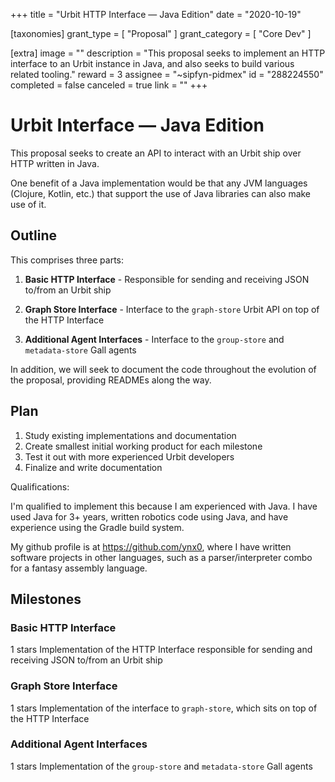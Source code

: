 +++
title = "Urbit HTTP Interface — Java Edition"
date = "2020-10-19"

[taxonomies]
grant_type = [ "Proposal" ]
grant_category = [ "Core Dev" ]

[extra]
image = ""
description = "This proposal seeks to implement an HTTP interface to an Urbit instance in Java, and also seeks to build various related tooling."
reward = 3
assignee = "~sipfyn-pidmex"
id = "288224550"
completed = false
canceled = true
link = ""
+++

# Urbit Interface — Java Edition

This proposal seeks to create an API to interact with an Urbit ship over HTTP written in Java.

One benefit of a Java implementation would be that any JVM languages (Clojure, Kotlin, etc.) that support the use of Java libraries can also make use of it.

## Outline

This comprises three parts:

1. **Basic HTTP Interface** - Responsible for sending and receiving JSON to/from an Urbit ship

2. **Graph Store Interface** - Interface to the `graph-store` Urbit API on top of the HTTP Interface

3. **Additional Agent Interfaces** - Interface to the `group-store` and `metadata-store` Gall agents

In addition, we will seek to document the code throughout the evolution of the proposal, providing READMEs along the way.

## Plan

1. Study existing implementations and documentation
2. Create smallest initial working product for each milestone
3. Test it out with more experienced Urbit developers
4. Finalize and write documentation

Qualifications:

I'm qualified to implement this because I am experienced with Java. I have used Java for 3+ years, written robotics code using Java, and have experience using the Gradle build system.

My github profile is at https://github.com/ynx0, where I have written software projects in other languages, such as a parser/interpreter combo for a fantasy assembly language.

## Milestones

### Basic HTTP Interface

1 stars
Implementation of the HTTP Interface responsible for sending and receiving JSON to/from an Urbit ship

### Graph Store Interface

1 stars
Implementation of the interface to `graph-store`, which sits on top of the HTTP Interface

### Additional Agent Interfaces

1 stars
Implementation of the `group-store` and `metadata-store` Gall agents
